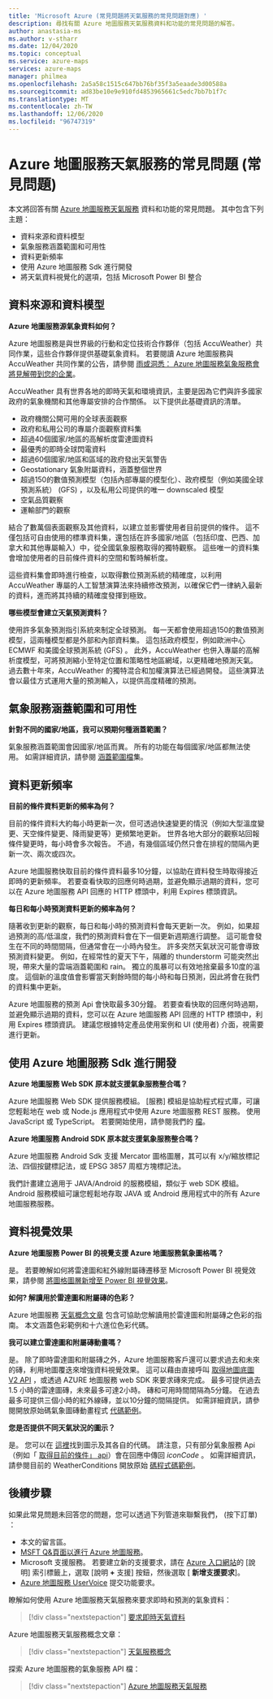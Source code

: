 ```yaml
---
title: 'Microsoft Azure (常見問題將天氣服務的常見問題對應) '
description: 尋找有關 Azure 地圖服務天氣服務資料和功能的常見問題的解答。
author: anastasia-ms
ms.author: v-stharr
ms.date: 12/04/2020
ms.topic: conceptual
ms.service: azure-maps
services: azure-maps
manager: philmea
ms.openlocfilehash: 2a5a58c1515c647bb76bf35f3a5eaade3d00588a
ms.sourcegitcommit: ad83be10e9e910fd4853965661c5edc7bb7b1f7c
ms.translationtype: MT
ms.contentlocale: zh-TW
ms.lasthandoff: 12/06/2020
ms.locfileid: "96747319"
---
```

# <a name="azure-maps-weather-services-frequently-asked-questions-faq"></a>Azure 地圖服務天氣服務的常見問題 (常見問題) 

本文將回答有關 [Azure 地圖服務天氣服務](https://docs.microsoft.com/rest/api/maps/weather) 資料和功能的常見問題。 其中包含下列主題：

* 資料來源和資料模型
* 氣象服務涵蓋範圍和可用性
* 資料更新頻率
* 使用 Azure 地圖服務 Sdk 進行開發
* 將天氣資料視覺化的選項，包括 Microsoft Power BI 整合

## <a name="data-sources-and-data-models"></a>資料來源和資料模型

**Azure 地圖服務源氣象資料如何？**

Azure 地圖服務是與世界級的行動和定位技術合作夥伴（包括 AccuWeather）共同作業，這些合作夥伴提供基礎氣象資料。 若要閱讀 Azure 地圖服務與 AccuWeather 共同作業的公告，請參閱 [雨或洞悉： Azure 地圖服務氣象服務會將見解帶到您的企業](https://azure.microsoft.com/blog/rain-or-shine-azure-maps-weather-services-will-bring-insights-to-your-enterprise/)。

AccuWeather 具有世界各地的即時天氣和環境資訊，主要是因為它們與許多國家政府的氣象機關和其他專屬安排的合作關係。 以下提供此基礎資訊的清單。

* 政府機關公開可用的全球表面觀察
* 政府和私用公司的專屬介面觀察資料集
* 超過40個國家/地區的高解析度雷達圖資料
* 最優秀的即時全球閃電資料
* 超過60個國家/地區和區域的政府發出天氣警告
* Geostationary 氣象附屬資料，涵蓋整個世界
* 超過150的數值預測模型（包括內部專屬的模型化）、政府模型（例如美國全球預測系統） (GFS) ，以及私用公司提供的唯一 downscaled 模型
* 空氣品質觀察
* 運輸部門的觀察

結合了數萬個表面觀察及其他資料，以建立並影響使用者目前提供的條件。 這不僅包括可自由使用的標準資料集，還包括在許多國家/地區（包括印度、巴西、加拿大和其他專屬輸入）中，從全國氣象服務取得的獨特觀察。 這些唯一的資料集會增加使用者的目前條件資料的空間和暫時解析度。 

這些資料集會即時進行檢查，以取得數位預測系統的精確度，以利用 AccuWeather 專屬的人工智慧演算法來持續修改預測，以確保它們一律納入最新的資料，進而將其持續的精確度發揮到極致。

**哪些模型會建立天氣預測資料？**

使用許多氣象預測指引系統來制定全球預測。 每一天都會使用超過150的數值預測模型，這兩種模型都是外部和內部資料集。 這包括政府模型，例如歐洲中心 ECMWF 和美國全球預測系統 (GFS) 。 此外，AccuWeather 也併入專屬的高解析度模型，可將預測縮小至特定位置和策略性地區網域，以更精確地預測天氣。 過去數十年來，AccuWeather 的獨特混合和加權演算法已經過開發。 這些演算法會以最佳方式運用大量的預測輸入，以提供高度精確的預測。

## <a name="weather-services-coverage-and-availability"></a>氣象服務涵蓋範圍和可用性

**針對不同的國家/地區，我可以預期何種涵蓋範圍？**

氣象服務涵蓋範圍會因國家/地區而異。 所有的功能在每個國家/地區都無法使用。 如需詳細資訊，請參閱 [涵蓋範圍檔](https://docs.microsoft.com/azure/azure-maps/weather-coverage)集。

## <a name="data-update-frequency"></a>資料更新頻率

**目前的條件資料更新的頻率為何？**

目前的條件資料大約每小時更新一次，但可透過快速變更的情況（例如大型溫度變更、天空條件變更、降雨變更等）更頻繁地更新。 世界各地大部分的觀察站回報條件變更時，每小時會多次報告。 不過，有幾個區域仍然只會在排程的間隔內更新一次、兩次或四次。  

Azure 地圖服務快取目前的條件資料最多10分鐘，以協助在資料發生時取得接近即時的更新頻率。 若要查看快取的回應何時過期，並避免顯示過期的資料，您可以在 Azure 地圖服務 API 回應的 HTTP 標頭中，利用 Expires 標頭資訊。

**每日和每小時預測資料更新的頻率為何？**

隨著收到更新的觀察，每日和每小時的預測資料會每天更新一次。  例如，如果超過預測的高/低溫度，我們的預測資料會在下一個更新週期進行調整。 這可能會發生在不同的時間間隔，但通常會在一小時內發生。 許多突然天氣狀況可能會導致預測資料變更。 例如，在經常性的夏天下午，隔離的 thunderstorm 可能突然出現，帶來大量的雲端涵蓋範圍和 rain。 獨立的風暴可以有效地捨棄最多10度的溫度。 這個新的溫度值會影響當天剩餘時間的每小時和每日預測，因此將會在我們的資料集中更新。

Azure 地圖服務的預測 Api 會快取最多30分鐘。 若要查看快取的回應何時過期，並避免顯示過期的資料，您可以在 Azure 地圖服務 API 回應的 HTTP 標頭中，利用 Expires 標頭資訊。 建議您根據特定產品使用案例和 UI (使用者) 介面，視需要進行更新。

## <a name="developing-with-azure-maps-sdks"></a>使用 Azure 地圖服務 Sdk 進行開發

**Azure 地圖服務 Web SDK 原本就支援氣象服務整合嗎？**

Azure 地圖服務 Web SDK 提供服務模組。 [服務] 模組是協助程式程式庫，可讓您輕鬆地在 web 或 Node.js 應用程式中使用 Azure 地圖服務 REST 服務。 使用 JavaScript 或 TypeScript。 若要開始使用，請參閱我們的 [檔](https://docs.microsoft.com/azure/azure-maps/how-to-use-services-module)。

**Azure 地圖服務 Android SDK 原本就支援氣象服務整合嗎？**

Azure 地圖服務 Android Sdk 支援 Mercator 圖格圖層，其可以有 x/y/縮放標記法、四個按鍵標記法，或 EPSG 3857 周框方塊標記法。

我們計畫建立適用于 JAVA/Android 的服務模組，類似于 web SDK 模組。 Android 服務模組可讓您輕鬆地存取 JAVA 或 Android 應用程式中的所有 Azure 地圖服務服務。  

## <a name="data-visualizations"></a>資料視覺效果  

**Azure 地圖服務 Power BI 的視覺支援 Azure 地圖服務氣象圖格嗎？**

是。 若要瞭解如何將雷達圖和紅外線附屬磚遷移至 Microsoft Power BI 視覺效果，請參閱 [將圖格圖層新增至 Power BI 視覺效果](https://docs.microsoft.com/azure/azure-maps/power-bi-visual-add-tile-layer)。 

**如何? 解讀用於雷達圖和附屬磚的色彩？**

Azure 地圖服務 [天氣概念文章](https://docs.microsoft.com/azure/azure-maps/weather-services-concepts#radar-and-satellite-imagery-color-scale) 包含可協助您解讀用於雷達圖和附屬磚之色彩的指南。 本文涵蓋色彩範例和十六進位色彩代碼。
 
**我可以建立雷達圖和附屬磚動畫嗎？**

是。 除了即時雷達圖和附屬磚之外，Azure 地圖服務客戶還可以要求過去和未來的磚，利用地圖覆迭來增強資料視覺效果。 這可以藉由直接呼叫 [取得地圖底圖 V2 API](https://aka.ms/AzureMapsWeatherTiles ) ，或透過 AZURE 地圖服務 web SDK 來要求磚來完成。 最多可提供過去1.5 小時的雷達圖磚，未來最多可達2小時。 磚和可用時間間隔為5分鐘。 在過去最多可提供三個小時的紅外線磚，並以10分鐘的間隔提供。 如需詳細資訊，請參閱開放原始碼氣象圖磚動畫程式 [代碼範例](https://azuremapscodesamples.azurewebsites.net/index.html?sample=Animated%20tile%20layer)。  

**您是否提供不同天氣狀況的圖示？**

是。 您可以在 [這裡](https://docs.microsoft.com/azure/azure-maps/weather-services-concepts#weather-icons)找到圖示及其各自的代碼。 請注意，只有部分氣象服務 Api （例如「  [取得目前的條件」 api](https://aka.ms/azuremapsweathercurrentconditions)）會在回應中傳回 *iconCode* 。 如需詳細資訊，請參閱目前的 WeatherConditions 開放原始 [碼程式碼範例](https://azuremapscodesamples.azurewebsites.net/index.html?sample=Get%20current%20weather%20at%20a%20location)。

## <a name="next-steps"></a>後續步驟

如果此常見問題未回答您的問題，您可以透過下列管道來聯繫我們， (按下訂單) ：

* 本文的留言區。
* [MSFT Q&頁面以進行 Azure 地圖服務](https://docs.microsoft.com/answers/topics/azure-maps.html)。
* Microsoft 支援服務。 若要建立新的支援要求，請在 [Azure 入口網站](https://portal.azure.com/)的 [說明] 索引標籤上，選取 [說明 **+** 支援] 按鈕，然後選取 [ **新增支援要求**]。
* [Azure 地圖服務 UserVoice](https://feedback.azure.com/forums/909172-azure-maps) 提交功能要求。

瞭解如何使用 Azure 地圖服務天氣服務來要求即時和預測的氣象資料：
> [!div class="nextstepaction"]
> [要求即時天氣資料 ](how-to-request-weather-data.md)

Azure 地圖服務天氣服務概念文章：
> [!div class="nextstepaction"]
> [天氣服務概念](weather-coverage.md)

探索 Azure 地圖服務的氣象服務 API 檔：

> [!div class="nextstepaction"]
> [Azure 地圖服務天氣服務](/rest/api/maps/weather)
